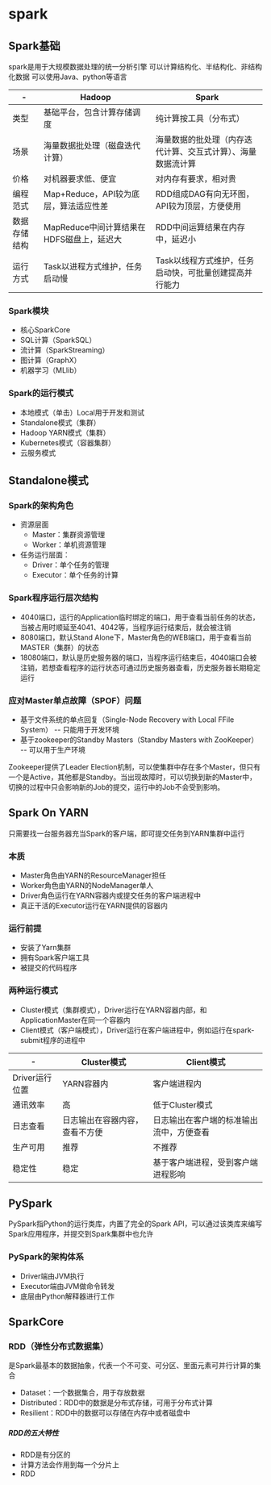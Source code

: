 # spark

## Spark基础
spark是用于大规模数据处理的统一分析引擎
可以计算结构化、半结构化、非结构化数据
可以使用Java、python等语言

-| Hadoop | Spark
---|---|---
类型|基础平台，包含计算存储调度| 纯计算按工具（分布式）
场景|海量数据批处理（磁盘迭代计算）|海量数据的批处理（内存迭代计算、交互式计算）、海量数据流计算
价格|对机器要求低、便宜|对内存有要求，相对贵
编程范式|Map+Reduce，API较为底层，算法适应性差|RDD组成DAG有向无环图，API较为顶层，方便使用
数据存储结构|MapReduce中间计算结果在HDFS磁盘上，延迟大|RDD中间运算结果在内存中，延迟小
运行方式|Task以进程方式维护，任务启动慢|Task以线程方式维护，任务启动快，可批量创建提高并行能力

### Spark模块
- 核心SparkCore
- SQL计算（SparkSQL）
- 流计算（SparkStreaming）
- 图计算（GraphX）
- 机器学习（MLlib）

### Spark的运行模式
- 本地模式（单击）Local用于开发和测试
- Standalone模式（集群）
- Hadoop YARN模式（集群）
- Kubernetes模式（容器集群）
- 云服务模式

## Standalone模式

### Spark的架构角色
- 资源层面
  - Master：集群资源管理
  - Worker：单机资源管理
- 任务运行层面：
  - Driver：单个任务的管理
  - Executor：单个任务的计算

### Spark程序运行层次结构
- 4040端口，运行的Application临时绑定的端口，用于查看当前任务的状态，当被占用时顺延至4041、4042等，当程序运行结束后，就会被注销
- 8080端口，默认Stand Alone下，Master角色的WEB端口，用于查看当前MASTER（集群）的状态
- 18080端口，默认是历史服务器的端口，当程序运行结束后，4040端口会被注销，若想查看程序的运行状态可通过历史服务器查看，历史服务器长期稳定运行

### 应对Master单点故障（SPOF）问题
- 基于文件系统的单点回复（Single-Node Recovery with Local FFile System） -- 只能用于开发环境
- 基于zookeeper的Standby Masters（Standby Masters with ZooKeeper） -- 可以用于生产环境

Zookeeper提供了Leader Election机制，可以使集群中存在多个Master，但只有一个是Active，其他都是Standby。当出现故障时，可以切换到新的Master中，切换的过程中只会影响新的Job的提交，运行中的Job不会受到影响。

## Spark On YARN
只需要找一台服务器充当Spark的客户端，即可提交任务到YARN集群中运行

### 本质
- Master角色由YARN的ResourceManager担任
- Worker角色由YARN的NodeManager单人
- Driver角色运行在YARN容器内或提交任务的客户端进程中
- 真正干活的Executor运行在YARN提供的容器内 

### 运行前提
- 安装了Yarn集群
- 拥有Spark客户端工具
- 被提交的代码程序

### 两种运行模式
- Cluster模式（集群模式），Driver运行在YARN容器内部，和ApplicationMaster在同一个容器内
- Client模式（客户端模式），Driver运行在客户端进程中，例如运行在spark-submit程序的进程中

-|Cluster模式|Client模式
---|---|---
Driver运行位置|YARN容器内|客户端进程内
通讯效率|高|低于Cluster模式
日志查看|日志输出在容器内容，查看不方便|日志输出在客户端的标准输出流中，方便查看
生产可用|推荐|不推荐
稳定性|稳定|基于客户端进程，受到客户端进程影响

## PySpark
PySpark指Python的运行类库，内置了完全的Spark API，可以通过该类库来编写Spark应用程序，并提交到Spark集群中也允许

### PySpark的架构体系
- Driver端由JVM执行
- Executor端由JVM做命令转发
- 底层由Python解释器进行工作

## SparkCore

### RDD（弹性分布式数据集）
是Spark最基本的数据抽象，代表一个不可变、可分区、里面元素可并行计算的集合
- Dataset：一个数据集合，用于存放数据
- Distributed：RDD中的数据是分布式存储，可用于分布式计算
- Resilient：RDD中的数据可以存储在内存中或者磁盘中

##### RDD的五大特性
- RDD是有分区的
- 计算方法会作用到每一个分片上
- RDD